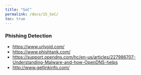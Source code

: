 ```yaml
---
title: "SoC"
permalink: /docs/15_SoC/
toc: true
---
```


### Phishing Detection 
- https://www.urlvoid.com/
- https://www.phishtank.com/
- https://support.opendns.com/hc/en-us/articles/227986707-Understanding-Malware-and-how-OpenDNS-helps
- http://www.getlinkinfo.com/


